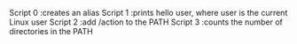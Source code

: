 Script 0 :creates an alias
Script 1 :prints hello user, where user is the current Linux user
Script 2 :add /action to the PATH
Script 3 :counts the number of directories in the PATH